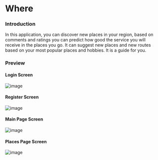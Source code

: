 # Where

### Introduction
In this application, you can discover new places in your region, based on comments 
and ratings you can predict how good the service you will receive in the places you go. It can 
suggest new places and new routes based on your most popular places and hobbies. It is a 
guide for you.

### Preview
#### Login Screen
![image](https://user-images.githubusercontent.com/61885344/148653410-15e5f4e2-5b22-4363-a7a2-9b5f6d6ab0fe.png)

#### Register Screen
![image](https://user-images.githubusercontent.com/61885344/148653426-6a1b3f07-727d-478d-8992-60595b0aa270.png)

#### Main Page Screen
![image](https://user-images.githubusercontent.com/61885344/148653474-dc56d58d-08ed-4bc6-99e2-873b6e2968d2.png)

#### Places Page Screen
![image](https://user-images.githubusercontent.com/61885344/148653498-8f79b078-bd60-4da5-b8a0-a8c8eb67c900.png)
